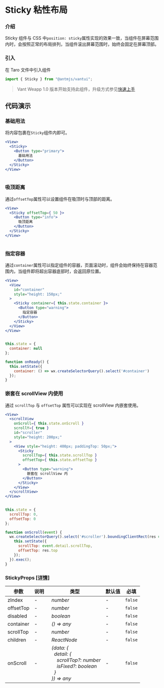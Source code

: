 # Sticky 粘性布局

### 介绍

Sticky 组件与 CSS 中`position: sticky`属性实现的效果一致，当组件在屏幕范围内时，会按照正常的布局排列，当组件滚出屏幕范围时，始终会固定在屏幕顶部。

### 引入

在 Taro 文件中引入组件

```js
import { Sticky } from "@antmjs/vantui"; 
```

> Vant Weapp 1.0 版本开始支持此组件，升级方式参见[快速上手](#/quickstart)

## 代码演示

### 基础用法

将内容包裹在`Sticky`组件内即可。

```jsx
<View>
  <Sticky>
    <Button type="primary">
      基础用法
    </Button>
  </Sticky>
</View>
 
```

### 吸顶距离

通过`offsetTop`属性可以设置组件在吸顶时与顶部的距离。

```jsx
<View>
  <Sticky offsetTop={ 50 }>
    <Button type="info">
      吸顶距离
    </Button>
  </Sticky>
</View>
 
```

### 指定容器

通过`container`属性可以指定组件的容器，页面滚动时，组件会始终保持在容器范围内，当组件即将超出容器底部时，会返回原位置。

```jsx
<View>
  <View
    id="container"
    style="height: 150px;"
  >
    <Sticky container={ this.state.container }>
      <Button type="warning">
        指定容器
      </Button>
    </Sticky>
  </View>
</View>
 
```

```js
this.state = {
  container: null
};

function onReady() {
  this.setState({
    container: () => wx.createSelectorQuery().select('#container')
  });
} 
```

### 嵌套在 scrollView 内使用

通过 `scrollTop` 与 `offsetTop` 属性可以实现在 scrollView 内嵌套使用。

```jsx
<View>
  <scrollView
    onScroll={ this.state.onScroll }
    scrollY={ true }
    id="scroller"
    style="height: 200px;"
  >
    <View style="height: 400px; paddingTop: 50px;">
      <Sticky
        scrollTop={ this.state.scrollTop }
        offsetTop={ this.state.offsetTop }
      >
        <Button type="warning">
          嵌套在 scrollView 内
        </Button>
      </Sticky>
    </View>
  </scrollView>
</View>
 
```

```js
this.state = {
  scrollTop: 0,
  offsetTop: 0
};

function onScroll(event) {
  wx.createSelectorQuery().select('#scroller').boundingClientRect(res => {
    this.setState({
      scrollTop: event.detail.scrollTop,
      offsetTop: res.top
    });
  }).exec();
} 
```
### StickyProps [[详情]](https://github.com/AntmJS/vantui/tree/main/packages/vantui/types/sticky.d.ts)   

| 参数 | 说明 | 类型 | 默认值 | 必填 |
| --- | --- | --- | --- | --- |
| zIndex | - | _&nbsp;&nbsp;number<br/>_ | - | `false` |
| offsetTop | - | _&nbsp;&nbsp;number<br/>_ | - | `false` |
| disabled | - | _&nbsp;&nbsp;boolean<br/>_ | - | `false` |
| container | - | _&nbsp;&nbsp;()&nbsp;=>&nbsp;any<br/>_ | - | `false` |
| scrollTop | - | _&nbsp;&nbsp;number<br/>_ | - | `false` |
| children | - | _&nbsp;&nbsp;ReactNode<br/>_ | - | `false` |
| onScroll | - | _&nbsp;&nbsp;(data:&nbsp;{<br/>&nbsp;&nbsp;&nbsp;&nbsp;detail:&nbsp;{<br/>&nbsp;&nbsp;&nbsp;&nbsp;&nbsp;&nbsp;scrollTop?:&nbsp;number<br/>&nbsp;&nbsp;&nbsp;&nbsp;&nbsp;&nbsp;isFixed?:&nbsp;boolean<br/>&nbsp;&nbsp;&nbsp;&nbsp;}<br/>&nbsp;&nbsp;})&nbsp;=>&nbsp;any<br/>_ | - | `false` |


